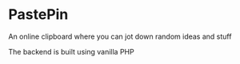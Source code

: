 # PastePin
An online clipboard where you can jot down random ideas and stuff

The backend is built using vanilla PHP
